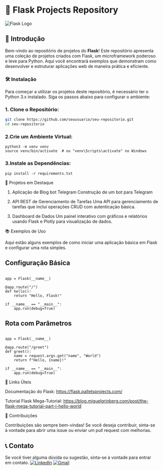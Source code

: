 # 🚀 Flask Projects Repository

![Flask Logo](flask-logo.png)

## 🎉 Introdução

Bem-vindo ao repositório de projetos do **Flask**! Este repositório apresenta uma coleção de projetos criados com Flask, um microframework poderoso e leve para Python. Aqui você encontrará exemplos que demonstram como desenvolver e estruturar aplicações web de maneira prática e eficiente.

### 🛠️ Instalação

Para começar a utilizar os projetos deste repositório, é necessário ter o Python 3.x instalado. Siga os passos abaixo para configurar o ambiente:

### 1. Clone o Repositório:
   ```bash
   git clone https://github.com/seuusuario/seu-repositorio.git
   cd seu-repositorio
```

### 2.Crie um Ambiente Virtual:
```
python3 -m venv venv
source venv/bin/activate  # ou "venv\Scripts\activate" no Windows
```
### 3.Instale as Dependências:
```
pip install -r requirements.txt
```
🚀 Projetos em Destaque
1. Aplicação de Blog
   bot Telegram
Construção de um bot para Telegram

3. API REST de Gerenciamento de Tarefas
Uma API para gerenciamento de tarefas que inclui operações CRUD com autenticação básica.

3. Dashboard de Dados
Um painel interativo com gráficos e relatórios usando Flask e Plotly para visualização de dados.

📚 Exemplos de Uso

Aqui estão alguns exemplos de como iniciar uma aplicação básica em Flask e configurar uma rota simples.
## Configuração Básica

```from flask import Flask

app = Flask(__name__)

@app.route("/")
def hello():
    return "Hello, Flask!"

if __name__ == "__main__":
    app.run(debug=True)
```
## Rota com Parâmetros

```from flask import Flask, request

app = Flask(__name__)

@app.route("/greet")
def greet():
    name = request.args.get("name", "World")
    return f"Hello, {name}!"

if __name__ == "__main__":
    app.run(debug=True)
```
🔗 Links Úteis

Documentação do Flask: https://flask.palletsprojects.com/

Tutorial Flask Mega-Tutorial: https://blog.miguelgrinberg.com/post/the-flask-mega-tutorial-part-i-hello-world

🤝 Contribuições

Contribuições são sempre bem-vindas! Se você deseja contribuir, sinta-se à vontade para abrir uma issue ou enviar um pull request com melhorias.



## 📞 Contato

Se você tiver alguma dúvida ou sugestão, sinta-se à vontade para entrar em contato.
[![LinkedIn](https://img.shields.io/badge/LinkedIn-0077B5?style=for-the-badge&logo=linkedin&logoColor=white)](https://www.linkedin.com/in/cassio-matematica/)
[![Gmail](https://img.shields.io/badge/Gmail-D14836?style=for-the-badge&logo=gmail&logoColor=white)](mailto:cassio.matematica@gmail.com)
